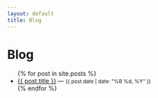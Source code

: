 ```yaml
---
layout: default
title: Blog
---
```

# Blog

<ul>
  {% for post in site.posts %}
    <li>
      <a href="{{ post.url | relative_url }}">{{ post.title }}</a> — <small>{{ post.date | date: "%B %d, %Y" }}</small>
    </li>
  {% endfor %}
</ul>